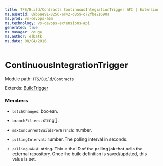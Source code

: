 ```yaml
---
title: TFS/Build/Contracts ContinuousIntegrationTrigger API | Extensions for Visual Studio Team Services
ms.assetid: 89b6ae91-8256-6d42-d859-c72fbe21690a
ms.prod: vs-devops-alm
ms.technology: vs-devops-extensions-api
generated: true
ms.manager: douge
ms.author: elbatk
ms.date: 08/04/2016
---
```


# ContinuousIntegrationTrigger

Module path: `TFS/Build/Contracts`

Extends: [BuildTrigger](./BuildTrigger.md)

### Members

* `batchChanges`: boolean. 

* `branchFilters`: string[]. 

* `maxConcurrentBuildsPerBranch`: number. 

* `pollingInterval`: number. The polling interval in seconds.

* `pollingJobId`: string. This is the ID of the polling job that polls the external repository.  Once the build definition is saved/updated, this value is set.

